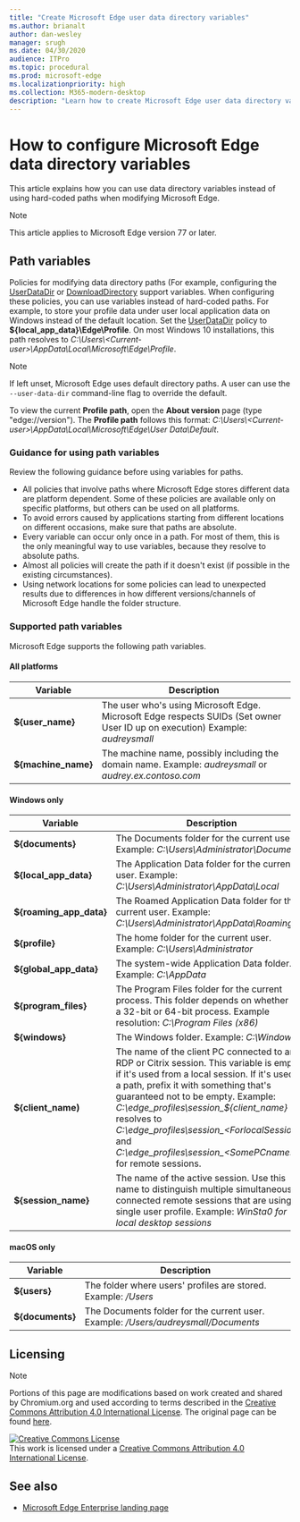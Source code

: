 ```yaml
---
title: "Create Microsoft Edge user data directory variables"
ms.author: brianalt
author: dan-wesley
manager: srugh
ms.date: 04/30/2020
audience: ITPro
ms.topic: procedural
ms.prod: microsoft-edge
ms.localizationpriority: high
ms.collection: M365-modern-desktop
description: "Learn how to create Microsoft Edge user data directory variables"
---
```


# How to configure Microsoft Edge data directory variables

This article explains how you can use data directory variables instead of using hard-coded paths when modifying Microsoft Edge.

>[!NOTE]
>This article applies to Microsoft Edge version 77 or later.

## Path variables

Policies for modifying data directory paths (For example, configuring the [UserDataDir](microsoft-edge-policies.md#userdatadir) or [DownloadDirectory](microsoft-edge-policies.md#downloaddirectory) support variables. When configuring these policies, you can use variables instead of hard-coded paths. For example, to store your profile data under user local application data on Windows instead of the default location. Set the [UserDataDir](microsoft-edge-policies.md#userdatadir) policy to **${local_app_data}\Edge\Profile**. On most Windows 10 installations, this path resolves to *C:\Users\\&lt;Current-user&gt;\AppData\Local\Microsoft\Edge\Profile*.

>[!NOTE]
>If left unset, Microsoft Edge uses default directory paths. A user can use the `--user-data-dir` command-line flag to override the default.

To view the current  **Profile path**, open the **About version** page (type "edge://version"). The **Profile path** follows this format: *C:\Users\\&lt;Current-user&gt;\AppData\Local\Microsoft\Edge\User Data\Default*.

### Guidance for using path variables

Review the following guidance before using variables for paths.

- All policies that involve paths where Microsoft Edge stores different data are platform dependent. Some of these policies are available only on specific platforms, but others can be used on all platforms.
- To avoid errors caused by applications starting from different locations on different occasions, make sure that paths are absolute.
- Every variable can occur only once in a path. For most of them, this is the only meaningful way to use variables, because they resolve to absolute paths.
- Almost all policies will create the path if it doesn't exist (if possible in the existing circumstances).
- Using network locations for some policies can lead to unexpected results due to differences in how different versions/channels of Microsoft Edge handle the folder structure.

### Supported path variables

Microsoft Edge supports the following path variables.

#### All platforms

| Variable | Description |
| --- | --- |
| **${user_name}** | The user who's using Microsoft Edge. Microsoft Edge respects SUIDs (Set owner User ID up on execution) Example: *audreysmall* |
| **${machine_name}** | The machine name, possibly including the domain name. Example: *audreysmall* or *audrey.ex.contoso.com* |

#### Windows only

| Variable | Description |
| --- | --- |
| **${documents}** | The Documents folder for the current user. Example: *C:\Users\Administrator\Documents* |
|**${local_app_data}** | The Application Data folder for the current user. Example: *C:\Users\Administrator\AppData\Local* |
|**${roaming_app_data}** | The Roamed Application Data folder for the current user. Example: *C:\Users\Administrator\AppData\Roaming* |
| **${profile}** | The home folder for the current user. Example: *C:\Users\Administrator* |
| **${global_app_data}** | The system-wide Application Data folder. Example: *C:\AppData* |
| **${program_files}** | The Program Files folder for the current process. This  folder  depends on whether it's a 32-bit or 64-bit process. Example resolution: *C:\Program Files (x86)* |
| **${windows}** | The Windows folder. Example: *C:\Windows* |
| **${client_name)** | The name of the client PC connected to an RDP or Citrix session. This variable is empty if it's used from a local session. If it's used in a path, prefix it with something that's guaranteed not to be empty. Example: *C:\edge_profiles\session_${client_name}* resolves to *C:\edge_profiles\session_&lt;ForlocalSessions&gt;* and *C:\edge_profiles\session_&lt;SomePCname&gt;* for remote sessions. |
| **${session_name}** | The name of the active session. Use this name to distinguish multiple simultaneously connected remote sessions that are using a single user profile. Example: *WinSta0 for local desktop sessions* |

#### macOS only

| Variable | Description |
| --- | --- |
| **${users}** | The folder where users' profiles are stored. Example: */Users* |
| **${documents}** | The Documents folder for the current user. Example: */Users/audreysmall/Documents* |

## Licensing

>[!NOTE]
>Portions of this page are modifications based on work created and shared by Chromium.org and used according to terms  described in the [Creative Commons Attribution 4.0 International License](http://creativecommons.org/licenses/by/4.0/). The original page can be found [here](https://www.chromium.org/administrators/policy-list-3/user-data-directory-variables).
  
<a rel="license" href="http://creativecommons.org/licenses/by/4.0/"><img alt="Creative Commons License" style="border-width:0" src="https://i.creativecommons.org/l/by/4.0/88x31.png" /></a><br/>This work is licensed under a <a rel="license" href="http://creativecommons.org/licenses/by/4.0/">Creative Commons Attribution 4.0 International License</a>.

## See also

- [Microsoft Edge Enterprise landing page](https://aka.ms/EdgeEnterprise)